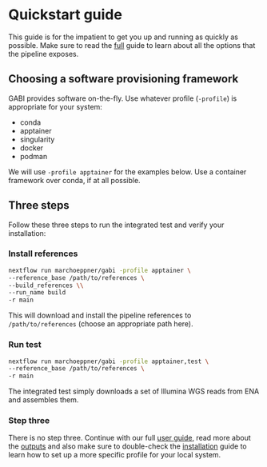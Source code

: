 # Quickstart guide

This guide is for the impatient to get you up and running as quickly as possible. Make sure to read the [full](usage.md) guide to learn about all the options that the pipeline exposes. 

## Choosing a software provisioning framework

GABI provides software on-the-fly. Use whatever profile (`-profile`) is appropriate for your system:

- conda
- apptainer
- singularity
- docker
- podman

We will use `-profile apptainer` for the examples below. Use a container framework over conda, if at all possible. 

## Three steps

Follow these three steps to run the integrated test and verify your installation:

### Install references

```bash
nextflow run marchoeppner/gabi -profile apptainer \
--reference_base /path/to/references \
--build_references \\
--run_name build
-r main
```

This will download and install the pipeline references to `/path/to/references` (choose an appropriate path here).

### Run test

```bash
nextflow run marchoeppner/gabi -profile apptainer,test \
--reference_base /path/to/references \
-r main
``` 

The integrated test simply downloads a set of Illumina WGS reads from ENA and assembles them. 

### Step three

There is no step three. Continue with our full [user guide](usage.md), read more about the [outputs](output.md) and also  make sure to double-check the [installation](installation.md) guide to learn how to set up a more specific profile for your local system. 

